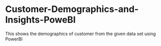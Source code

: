 # Customer-Demographics-and-Insights-PoweBI
This shows the demographics of customer from the given data set using PowerBI
